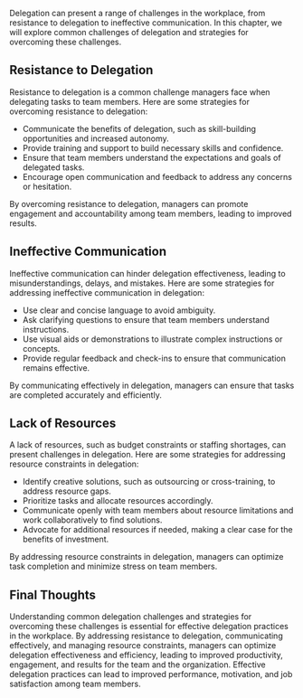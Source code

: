
Delegation can present a range of challenges in the workplace, from resistance to delegation to ineffective communication. In this chapter, we will explore common challenges of delegation and strategies for overcoming these challenges.

Resistance to Delegation
------------------------

Resistance to delegation is a common challenge managers face when delegating tasks to team members. Here are some strategies for overcoming resistance to delegation:

* Communicate the benefits of delegation, such as skill-building opportunities and increased autonomy.
* Provide training and support to build necessary skills and confidence.
* Ensure that team members understand the expectations and goals of delegated tasks.
* Encourage open communication and feedback to address any concerns or hesitation.

By overcoming resistance to delegation, managers can promote engagement and accountability among team members, leading to improved results.

Ineffective Communication
-------------------------

Ineffective communication can hinder delegation effectiveness, leading to misunderstandings, delays, and mistakes. Here are some strategies for addressing ineffective communication in delegation:

* Use clear and concise language to avoid ambiguity.
* Ask clarifying questions to ensure that team members understand instructions.
* Use visual aids or demonstrations to illustrate complex instructions or concepts.
* Provide regular feedback and check-ins to ensure that communication remains effective.

By communicating effectively in delegation, managers can ensure that tasks are completed accurately and efficiently.

Lack of Resources
-----------------

A lack of resources, such as budget constraints or staffing shortages, can present challenges in delegation. Here are some strategies for addressing resource constraints in delegation:

* Identify creative solutions, such as outsourcing or cross-training, to address resource gaps.
* Prioritize tasks and allocate resources accordingly.
* Communicate openly with team members about resource limitations and work collaboratively to find solutions.
* Advocate for additional resources if needed, making a clear case for the benefits of investment.

By addressing resource constraints in delegation, managers can optimize task completion and minimize stress on team members.

Final Thoughts
--------------

Understanding common delegation challenges and strategies for overcoming these challenges is essential for effective delegation practices in the workplace. By addressing resistance to delegation, communicating effectively, and managing resource constraints, managers can optimize delegation effectiveness and efficiency, leading to improved productivity, engagement, and results for the team and the organization. Effective delegation practices can lead to improved performance, motivation, and job satisfaction among team members.
